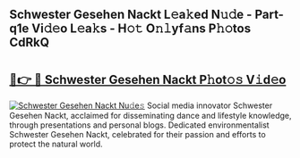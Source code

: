 ## Schwester Gesehen Nackt L𝚎a𝚔ed N𝚞𝚍e - Part-q1e Vi𝚍𝚎o L𝚎a𝚔s - H𝚘𝚝 O𝚗𝚕yf𝚊ns P𝚑𝚘tos CdRkQ

# <h2><a href="http://kf8ijr.oniu.top/?m=Schwester+Gesehen+Nackt">🔗👉 🔴 Schwester Gesehen Nackt P𝚑ot𝚘𝚜 V𝚒d𝚎o</a></h2>

[![Schwester Gesehen Nackt Nu𝚍e𝚜](https://i.imgur.com/0qMVB7G.gif)](http://kf8ijr.oniu.top/?m=Schwester+Gesehen+Nackt)
Social media innovator Schwester Gesehen Nackt, acclaimed for disseminating dance and lifestyle knowledge, through presentations and personal blogs. Dedicated environmentalist Schwester Gesehen Nackt, celebrated for their passion and efforts to protect the natural world.  

